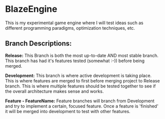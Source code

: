 # BlazeEngine

This is my experimental game engine where I will test ideas such as different programming paradigms, optimization techniques, etc. 

Branch Descriptions:
--------------------------

**Release:** This Branch is both the most up-to-date AND most stable branch. This branch has had it's features tested (somewhat :-)) before being merged. 

**Development:** This branch is where active development is taking place. This is where features are merged to first before merging project to Release branch. This is where multiple features should be tested together to see if the overall architecture makes sense and works.

**Feature - FeatureName:** Feature branches will branch from Development and try to implement a certain, focused feature. Once a feature is 'finished' it will be merged into development to test with other features.
